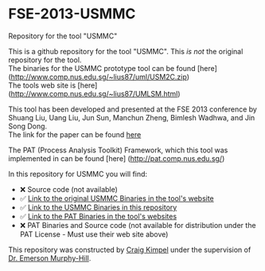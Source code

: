 # FSE-2013-USMMC
Repository for the tool "USMMC"

This is a github repository for the tool "USMMC". This _is not_ the original repository for the tool.<br/>
The binaries for the USMMC prototype tool can be found [here] (http://www.comp.nus.edu.sg/~lius87/uml/USM2C.zip)<br/>
The tools web site is [here] (http://www.comp.nus.edu.sg/~lius87/UMLSM.html)


This tool has been developed and presented at the FSE 2013 conference by Shuang Liu, Uang Liu, Jun Sun, Manchun Zheng, Bimlesh Wadhwa, and Jin Song Dong.<br/>
The link for the paper can be found [here](http://dl.acm.org/citation.cfm?id=2494595) 

The PAT (Process Analysis Toolkit) Framework, which this tool was implemented in can be found [here] (http://pat.comp.nus.edu.sg/) 

In this repository for USMMC you will find:
* :x: Source code (not available)
* :white_check_mark: [Link to the original USMMC Binaries in the tool's website](http://www.comp.nus.edu.sg/~lius87/uml/USM2C.zip)
* :white_check_mark: [Link to the USMMC Binaries in this repository](/USMMCBinaries)
* :white_check_mark: [Link to the PAT Binaries in the tool's websites](http://pat.comp.nus.edu.sg/?page_id=2587)
* :x: PAT Binaries and Source code (not available for distribution under the PAT License - Must use their web site above)

This repository was constructed by [Craig Kimpel](https://github.com/cskimpel) under the supervision of [Dr. Emerson Murphy-Hill](https://github.com/CaptainEmerson).
